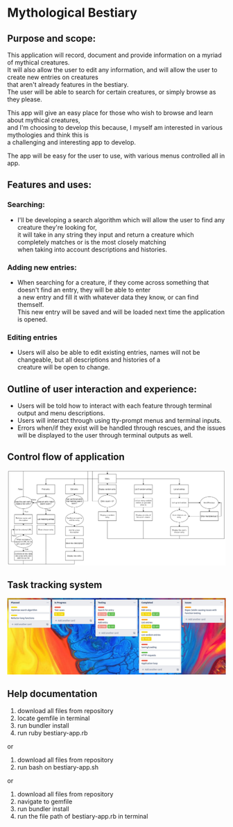 # Mythological Bestiary
## Purpose and scope: 
This application will record, document and provide information on a myriad of mythical creatures.  
It will also allow the user to edit any information, and will allow the user to create new entries on creatures  
that aren't already features in the bestiary.  
The user will be able to search for certain creatures, or simply browse as they please.  

This app will give an easy place for those who wish to browse and learn about mythical creatures,  
and I'm choosing to develop this because, I myself am interested in various mythologies and think this is  
a challenging and interesting app to develop.  

The app will be easy for the user to use, with various menus controlled all in app.

## Features and uses:
### Searching:
- I'll be developing a search algorithm which will allow the user to find any creature they're looking for,  
it will take in any string they input and return a creature which completely matches or is the most closely matching  
when taking into account descriptions and histories.

### Adding new entries:
- When searching for a creature, if they come across something that doesn't find an entry, they will be able to enter  
a new entry and fill it with whatever data they know, or can find themself.  
This new entry will be saved and will be loaded next time the application is opened.

### Editing entries
- Users will also be able to edit existing entries, names will not be changeable, but all descriptions and histories of a  
creature will be open to change.

## Outline of user interaction and experience:
- Users will be told how to interact with each feature through terminal output and menu descriptions.
- Users will interact through using tty-prompt menus and terminal inputs.
- Errors when/if they exist will be handled through rescues, and the issues will be displayed to the user through terminal outputs as well.

## Control flow of application
![uml diagram](./docs/uml.png)

## Task tracking system
![pic of trello](./docs/tasktracking.PNG)

## Help documentation
1. download all files from repository
2. locate gemfile in terminal 
3. run bundler install
4. run ruby bestiary-app.rb  

or  

1. download all files from repository
2. run bash on bestiary-app.sh  

or  

1. download all files from repository
2. navigate to gemfile
3. run bundler install
4. run the file path of bestiary-app.rb in terminal